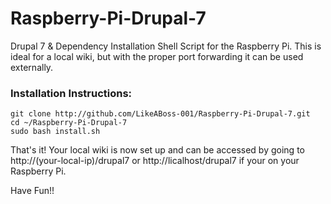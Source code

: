 Raspberry-Pi-Drupal-7
=====================

Drupal 7 & Dependency Installation Shell Script for the Raspberry Pi.  This is ideal for a local wiki, but with the proper port forwarding it can be used externally.

<h3>Installation Instructions:</h3>

    git clone http://github.com/LikeABoss-001/Raspberry-Pi-Drupal-7.git
    cd ~/Raspberry-Pi-Drupal-7
    sudo bash install.sh
    
That's it!  Your local wiki is now set up and can be accessed by going to http://(your-local-ip)/drupal7  or http://licalhost/drupal7 if your on your Raspberry Pi.

Have Fun!!
